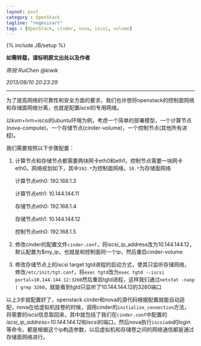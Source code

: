 ```yaml
---
layout: post
category : OpenStack
tagline: "regexisart"
tags : [OpenStack, cinder, nova, iscsi, volume]
---
```

{% include JB/setup %}

**如需转载，请标明原文出处以及作者**

*陈锐 RuiChen @kiwik*

*2013/08/10 20:23:29*

----------

为了提高网络的可靠性和安全方面的要求，我们也许想将openstack的控制面网络和存储面网络分离，也就是配置*iscsi*的专用网络。

以kvm+lvm+iscsi的ubuntu环境为例，考虑一个简单的部署模型，一个计算节点(nova-compute)，一个存储节点(cinder-volume)，一个控制节点(其他所有进程)。

我们需要按照以下步骤配置：

1. 计算节点和存储节点都需要两块网卡eth0和eth1，控制节点需要一块网卡eth0。网络规划如下，其中`192.*`为控制面网络，`10.*`为存储面网络

    计算节点eth0: 192.168.1.3
    
    计算节点eth1: 10.144.144.11
    
    存储节点eth0: 192.168.1.4
    
    存储节点eth1: 10.144.144.12
    
    控制节点eth0: 192.168.1.5

2. 修改cinder的配置文件`cinder.conf`，将iscsi_ip_address改为10.144.144.12，默认配置为$my_ip，也就是和控制面同一个ip，然后重启cinder-volume

3. 修改存储节点上的iscsi target tgtd进程的启动方式，使其只监听存储网络，修改`/etc/init/tgt.conf`，将`exec tgtd`改为`exec tgtd --iscsi portal=10.144.144.12:3260`然后重启tgtd进程，这样我们通过`netstat -naop | grep 3260`，就能看到tgtd只监听了10.144.144.12的3260端口


以上3步就配置好了，openstack cinder和nova的源代码根据配置就能自动适配，nova在给虚拟机挂卷的时候，调用cinder的`initialize_connection`方法，将需要的iscsi信息取回来，其中就包括了我们在`cinder.conf`中配置的*iscsi_ip_address=10.144.144.12*和iscsi的端口，然后nova执行`iscsiadm`的login等命令，都是根据这个ip构造参数，以后虚拟机和存储卷之间的网络通信都是通过存储面网络进行。
